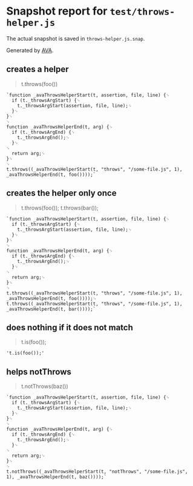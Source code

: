 # Snapshot report for `test/throws-helper.js`

The actual snapshot is saved in `throws-helper.js.snap`.

Generated by [AVA](https://ava.li).

## creates a helper

> t.throws(foo())

    `function _avaThrowsHelperStart(t, assertion, file, line) {␊
      if (t._throwsArgStart) {␊
        t._throwsArgStart(assertion, file, line);␊
      }␊
    }␊
    ␊
    function _avaThrowsHelperEnd(t, arg) {␊
      if (t._throwsArgEnd) {␊
        t._throwsArgEnd();␊
      }␊
    ␊
      return arg;␊
    }␊
    ␊
    t.throws((_avaThrowsHelperStart(t, "throws", "/some-file.js", 1), _avaThrowsHelperEnd(t, foo())));`

## creates the helper only once

> t.throws(foo()); t.throws(bar());

    `function _avaThrowsHelperStart(t, assertion, file, line) {␊
      if (t._throwsArgStart) {␊
        t._throwsArgStart(assertion, file, line);␊
      }␊
    }␊
    ␊
    function _avaThrowsHelperEnd(t, arg) {␊
      if (t._throwsArgEnd) {␊
        t._throwsArgEnd();␊
      }␊
    ␊
      return arg;␊
    }␊
    ␊
    t.throws((_avaThrowsHelperStart(t, "throws", "/some-file.js", 1), _avaThrowsHelperEnd(t, foo())));␊
    t.throws((_avaThrowsHelperStart(t, "throws", "/some-file.js", 1), _avaThrowsHelperEnd(t, bar())));`

## does nothing if it does not match

> t.is(foo());

    't.is(foo());'

## helps notThrows

> t.notThrows(baz())

    `function _avaThrowsHelperStart(t, assertion, file, line) {␊
      if (t._throwsArgStart) {␊
        t._throwsArgStart(assertion, file, line);␊
      }␊
    }␊
    ␊
    function _avaThrowsHelperEnd(t, arg) {␊
      if (t._throwsArgEnd) {␊
        t._throwsArgEnd();␊
      }␊
    ␊
      return arg;␊
    }␊
    ␊
    t.notThrows((_avaThrowsHelperStart(t, "notThrows", "/some-file.js", 1), _avaThrowsHelperEnd(t, baz())));`

